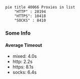 
```mermaid
pie title 40066 Proxies in list
    "HTTP" : 28194
    "HTTPS": 10418
    "SOCKS" : 8410
```

### Some Info
#### Average Timeout

- mixed: 4.0s
- http: 2.2s
- https: 8.1s
- socks: 6.4s